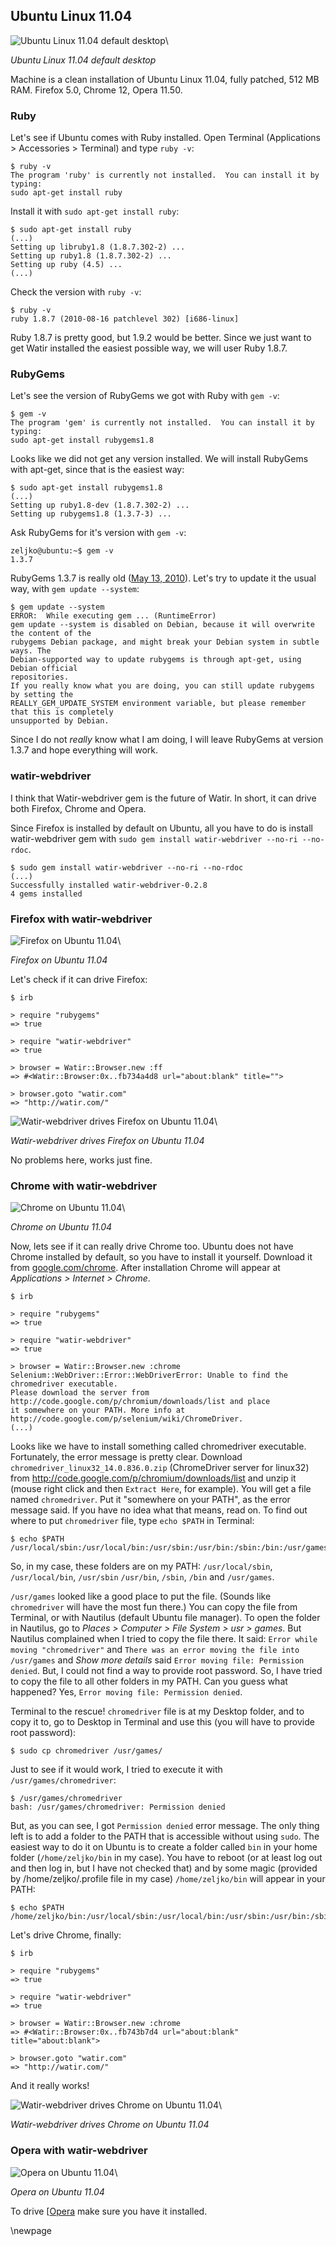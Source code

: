 ## Ubuntu Linux 11.04

![Ubuntu Linux 11.04 default desktop](images/installation/ubuntu-11-04/ubuntu-11-04-desktop.png)\

*Ubuntu Linux 11.04 default desktop*

Machine is a clean installation of Ubuntu Linux 11.04, fully patched, 512 MB RAM. Firefox 5.0, Chrome 12, Opera 11.50.

### Ruby

Let's see if Ubuntu comes with Ruby installed. Open Terminal (Applications > Accessories > Terminal) and type `ruby -v`:

    $ ruby -v
    The program 'ruby' is currently not installed.  You can install it by typing:
    sudo apt-get install ruby

Install it with `sudo apt-get install ruby`:

    $ sudo apt-get install ruby
    (...)
    Setting up libruby1.8 (1.8.7.302-2) ...
    Setting up ruby1.8 (1.8.7.302-2) ...
    Setting up ruby (4.5) ...
    (...)

Check the version with `ruby -v`:

    $ ruby -v
    ruby 1.8.7 (2010-08-16 patchlevel 302) [i686-linux]

Ruby 1.8.7 is pretty good, but 1.9.2 would be better. Since we just want to get Watir installed the easiest possible way, we will user Ruby 1.8.7.

### RubyGems

Let's see the version of RubyGems we got with Ruby with `gem -v`:

    $ gem -v
    The program 'gem' is currently not installed.  You can install it by typing:
    sudo apt-get install rubygems1.8

Looks like we did not get any version installed. We will install RubyGems with apt-get, since that is the easiest way:

    $ sudo apt-get install rubygems1.8
    (...)
    Setting up ruby1.8-dev (1.8.7.302-2) ...
    Setting up rubygems1.8 (1.3.7-3) ...


Ask RubyGems for it's version with `gem -v`:

    zeljko@ubuntu:~$ gem -v
    1.3.7

RubyGems 1.3.7 is really old ([May 13, 2010](https://rubygems.org/gems/rubygems-update/versions)). Let's try to update it the usual way, with `gem update --system`:

    $ gem update --system
    ERROR:  While executing gem ... (RuntimeError)
    gem update --system is disabled on Debian, because it will overwrite the content of the
    rubygems Debian package, and might break your Debian system in subtle ways. The
    Debian-supported way to update rubygems is through apt-get, using Debian official
    repositories.
    If you really know what you are doing, you can still update rubygems by setting the
    REALLY_GEM_UPDATE_SYSTEM environment variable, but please remember that this is completely
    unsupported by Debian.

Since I do not *really* know what I am doing, I will leave RubyGems at version 1.3.7 and hope everything will work.

### watir-webdriver

I think that Watir-webdriver gem is the future of Watir. In short, it can drive both Firefox, Chrome and Opera.

Since Firefox is installed by default on Ubuntu, all you have to do is install watir-webdriver gem with `sudo gem install watir-webdriver --no-ri --no-rdoc`.

    $ sudo gem install watir-webdriver --no-ri --no-rdoc
    (...)
    Successfully installed watir-webdriver-0.2.8
    4 gems installed

### Firefox with watir-webdriver

![Firefox on Ubuntu 11.04](images/installation/ubuntu-11-04/firefox.png)\

*Firefox on Ubuntu 11.04*

Let's check if it can drive Firefox:

    $ irb

    > require "rubygems"
    => true

    > require "watir-webdriver"
    => true

    > browser = Watir::Browser.new :ff
    => #<Watir::Browser:0x..fb734a4d8 url="about:blank" title="">

    > browser.goto "watir.com"
    => "http://watir.com/"

![Watir-webdriver drives Firefox on Ubuntu 11.04](images/installation/ubuntu-11-04/webdriver-ff.png)\

*Watir-webdriver drives Firefox on Ubuntu 11.04*

No problems here, works just fine.

### Chrome with watir-webdriver

![Chrome on Ubuntu 11.04](images/installation/ubuntu-11-04/chrome.png)\

*Chrome on Ubuntu 11.04*

Now, lets see if it can really drive Chrome too. Ubuntu does not have Chrome installed by default, so you have to install it yourself. Download it from [google.com/chrome](http://www.google.com/chrome). After installation Chrome will appear at *Applications > Internet > Chrome*.

    $ irb

    > require "rubygems"
    => true

    > require "watir-webdriver"
    => true

    > browser = Watir::Browser.new :chrome
    Selenium::WebDriver::Error::WebDriverError: Unable to find the chromedriver executable.
    Please download the server from http://code.google.com/p/chromium/downloads/list and place
    it somewhere on your PATH. More info at http://code.google.com/p/selenium/wiki/ChromeDriver.
    (...)

Looks like we have to install something called chromedriver executable. Fortunately, the error message is pretty clear. Download `chromedriver_linux32_14.0.836.0.zip` (ChromeDriver server for linux32) from http://code.google.com/p/chromium/downloads/list and unzip it (mouse right click and then `Extract Here`, for example). You will get a file named `chromedriver`. Put it "somewhere on your PATH", as the error message said. If you have no idea what that means, read on. To find out where to put `chromedriver` file, type `echo $PATH` in Terminal:

    $ echo $PATH
    /usr/local/sbin:/usr/local/bin:/usr/sbin:/usr/bin:/sbin:/bin:/usr/games

So, in my case, these folders are on my PATH: `/usr/local/sbin`, `/usr/local/bin`, `/usr/sbin` `/usr/bin`, `/sbin`, `/bin` and `/usr/games`.

 `/usr/games` looked like a good place to put the file. (Sounds like `chromedriver` will have the most fun there.) You can copy the file from Terminal, or with Nautilus (default Ubuntu file manager). To open the folder in Nautilus, go to *Places > Computer > File System > usr > games*. But Nautilus complained when I tried to copy the file there. It said: `Error while moving "chromedriver"` and `There was an error moving the file into /usr/games` and *Show more details* said `Error moving file: Permission denied`. But, I could not find a way to provide root password. So, I have tried to copy the file to all other folders in my PATH. Can you guess what happened? Yes, `Error moving file: Permission denied`.

Terminal to the rescue! `chromedriver` file is at my Desktop folder, and to copy it to, go to Desktop in Terminal and use this (you will have to provide root password):

    $ sudo cp chromedriver /usr/games/

Just to see if it would work, I tried to execute it with `/usr/games/chromedriver`:

    $ /usr/games/chromedriver
    bash: /usr/games/chromedriver: Permission denied

But, as you can see, I got `Permission denied` error message. The only thing left is to add a folder to the PATH that is accessible without using `sudo`. The easiest way to do it on Ubuntu is to create a folder called `bin` in your home folder (`/home/zeljko/bin` in my case). You have to reboot (or at least log out and then log in, but I have not checked that) and by some magic (provided by /home/zeljko/.profile file in my case) `/home/zeljko/bin` will appear in your PATH:

    $ echo $PATH
    /home/zeljko/bin:/usr/local/sbin:/usr/local/bin:/usr/sbin:/usr/bin:/sbin:/bin:/usr/games

Let's drive Chrome, finally:

    $ irb

    > require "rubygems"
    => true

    > require "watir-webdriver"
    => true

    > browser = Watir::Browser.new :chrome
    => #<Watir::Browser:0x..fb743b7d4 url="about:blank" title="about:blank">

    > browser.goto "watir.com"
    => "http://watir.com/"

And it really works!

![Watir-webdriver drives Chrome on Ubuntu 11.04](images/installation/ubuntu-11-04/webdriver-chrome.png)\

*Watir-webdriver drives Chrome on Ubuntu 11.04*

### Opera with watir-webdriver

![Opera on Ubuntu 11.04](images/installation/ubuntu-11-04/opera.png)\

*Opera on Ubuntu 11.04*

To drive [[Opera] make sure you have it installed.

[Opera]: http://www.opera.com/

\newpage

